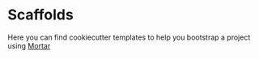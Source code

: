 # Scaffolds

Here you can find cookiecutter templates to help you bootstrap a project using [Mortar](https://github.com/go-masonry/mortar)